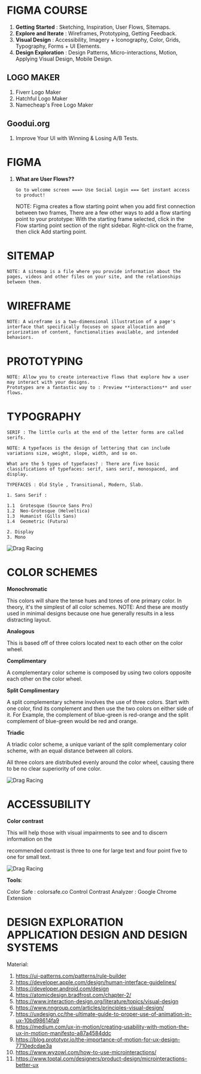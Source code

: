 # **FIGMA COURSE**

1. **Getting Started** : Sketching, Inspiration, User Flows, Sitemaps.
2. **Explore and Iterate** : Wireframes, Prototyping, Getting Feedback.
3. **Visual Design** : Accessibility, Imagery + Iconography, Color, Grids, Typography, Forms + UI Elements.
4. **Design Exploration** : Design Patterns, Micro-interactions, Motion, Applying Visual Design, Mobile Design.

## **LOGO MAKER**

1. Fiverr Logo Maker
2. Hatchful Logo Maker
3. Namecheap's Free Logo Maker

## **Goodui.org**

1. Improve Your UI with Winning & Losing A/B Tests.

# **FIGMA**

1.  **What are User Flows??**

    ```
    Go to welcome screen ===> Use Social Login === Get instant access to product!
    ```

    NOTE: Figma creates a flow starting point when you add first connection between two frames,
    There are a few other ways to add a flow starting point to your prototype:
    With the starting frame selected, click in the Flow starting point section of the right sidebar.
    Right-click on the frame, then click Add starting point.

# **SITEMAP**

    NOTE: A sitemap is a file where you provide information about the pages, videos and other files on your site, and the relationships between them.

# **WIREFRAME**

    NOTE: A wireframe is a two-dimensional illustration of a page's interface that specifically focuses on space allocation and
    priorization of content, functionalities available, and intended behaviors.

# **PROTOTYPING**

    NOTE: Allow you to create intereactive flows that explore how a user may interact with your designs.
    Prototypes are a fantastic way to : Preview **interactions** and user flows.

# **TYPOGRAPHY**

    SERIF : The little curls at the end of the letter forms are called serifs.

    NOTE: A typefaces is the design of lettering that can include variations size, weight, slope, width, and so on.

    What are the 5 types of typefaces? : There are five basic classifications of typefaces: serif, sans serif, monospaced, and
    display.

    TYPEFACES : Old Style , Transitional, Modern, Slab.

    1. Sans Serif :

    1.1  Grotesque (Source Sans Pro)
    1.2  Neo-Grotesque (Helveltica)
    1.3  Humanist (Gills Sans)
    1.4  Geometric (Futura)

    2. Display
    3. Mono

![Drag Racing](images/serif_vs_sansserif.png)

# **COLOR SCHEMES**

**Monochromatic**

This colors will share the tense hues and tones of one primary color.
In theory, it's the simplest of all color schemes.
NOTE: And these are mostly used in minimal designs because one hue generally results in a less distracting layout.

**Analogous**

This is based off of three colors located next to each other on the color wheel.

**Complimentary**

A complementary color scheme is composed by using two colors opposite each other on the color wheel.

**Split Complimentary**

A split complementary scheme involves the use of three colors. Start with one color, find its complement and then
use the two colors on either side of it. For Example, the complement of blue-green is red-orange and the split complement of blue-green would be red and orange.

**Triadic**

A triadic color scheme, a unique variant of the split complementary color scheme, with an equal distance between
all colors.

All three colors are distributed evenly around the color wheel, causing there to be no clear superiority of one color.

![Drag Racing](images/color_scheme.png)

# **ACCESSUBILITY**

**Color contrast**

This will help those with visual impairments to see and to discern information on the

recommended contrast is three to one for large text and four point five to one for small text.

![Drag Racing](images/contrast_ratio.png)

**Tools**:

Color Safe : colorsafe.co
Control Contrast Analyzer : Google Chrome Extension

# **DESIGN EXPLORATION APPLICATION DESIGN AND DESIGN SYSTEMS**

Material:

1. https://ui-patterns.com/patterns/rule-builder
2. https://developer.apple.com/design/human-interface-guidelines/
3. https://developer.android.com/design
4. https://atomicdesign.bradfrost.com/chapter-2/
5. https://www.interaction-design.org/literature/topics/visual-design
6. https://www.nngroup.com/articles/principles-visual-design/
7. https://uxdesign.cc/the-ultimate-guide-to-proper-use-of-animation-in-ux-10bd98614fa9
8. https://medium.com/ux-in-motion/creating-usability-with-motion-the-ux-in-motion-manifesto-a87a4584ddc
9. https://blog.prototypr.io/the-importance-of-motion-for-ux-design-7710edcdae3a
10. https://www.wyzowl.com/how-to-use-microinteractions/
11. https://www.toptal.com/designers/product-design/microinteractions-better-ux
